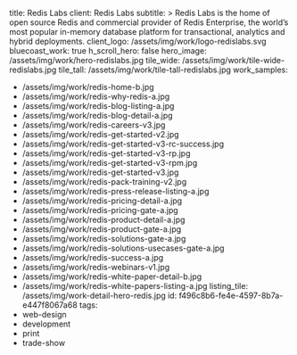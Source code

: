 title: Redis Labs
client: Redis Labs
subtitle: >
  Redis Labs is the home of open source Redis and commercial provider of Redis Enterprise, the
  world’s most popular in-memory database platform for transactional, analytics and hybrid
  deployments.
client_logo: /assets/img/work/logo-redislabs.svg
bluecoast_work: true
h_scroll_hero: false
hero_image: /assets/img/work/hero-redislabs.jpg
tile_wide: /assets/img/work/tile-wide-redislabs.jpg
tile_tall: /assets/img/work/tile-tall-redislabs.jpg
work_samples:
  - /assets/img/work/redis-home-b.jpg
  - /assets/img/work/redis-why-redis-a.jpg
  - /assets/img/work/redis-blog-listing-a.jpg
  - /assets/img/work/redis-blog-detail-a.jpg
  - /assets/img/work/redis-careers-v3.jpg
  - /assets/img/work/redis-get-started-v2.jpg
  - /assets/img/work/redis-get-started-v3-rc-success.jpg
  - /assets/img/work/redis-get-started-v3-rp.jpg
  - /assets/img/work/redis-get-started-v3-rpm.jpg
  - /assets/img/work/redis-get-started-v3.jpg
  - /assets/img/work/redis-pack-training-v2.jpg
  - /assets/img/work/redis-press-release-listing-a.jpg
  - /assets/img/work/redis-pricing-detail-a.jpg
  - /assets/img/work/redis-pricing-gate-a.jpg
  - /assets/img/work/redis-product-detail-a.jpg
  - /assets/img/work/redis-product-gate-a.jpg
  - /assets/img/work/redis-solutions-gate-a.jpg
  - /assets/img/work/redis-solutions-usecases-gate-a.jpg
  - /assets/img/work/redis-success-a.jpg
  - /assets/img/work/redis-webinars-v1.jpg
  - /assets/img/work/redis-white-paper-detail-b.jpg
  - /assets/img/work/redis-white-papers-listing-a.jpg
listing_tile: /assets/img/work-detail-hero-redis.jpg
id: f496c8b6-fe4e-4597-8b7a-e447f8067a68
tags:
  - web-design
  - development
  - print
  - trade-show
